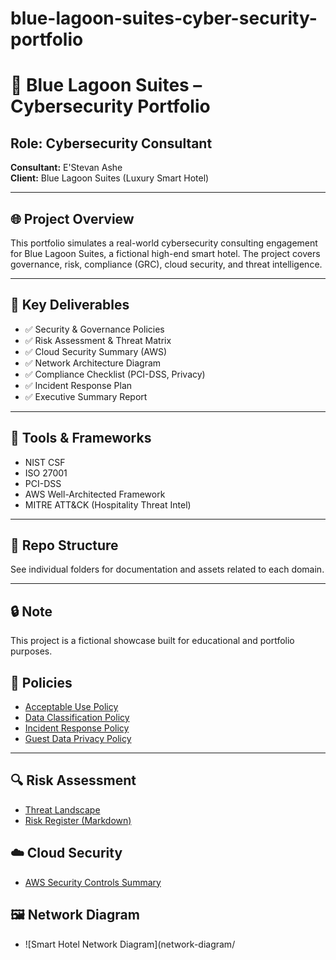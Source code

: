 # blue-lagoon-suites-cyber-security-portfolio
# 🏨 Blue Lagoon Suites – Cybersecurity Portfolio

## Role: Cybersecurity Consultant  
**Consultant:** E'Stevan Ashe  
**Client:** Blue Lagoon Suites (Luxury Smart Hotel)

---

## 🌐 Project Overview

This portfolio simulates a real-world cybersecurity consulting engagement for Blue Lagoon Suites, a fictional high-end smart hotel. The project covers governance, risk, compliance (GRC), cloud security, and threat intelligence.

---

## 📂 Key Deliverables

- ✅ Security & Governance Policies
- ✅ Risk Assessment & Threat Matrix
- ✅ Cloud Security Summary (AWS)
- ✅ Network Architecture Diagram
- ✅ Compliance Checklist (PCI-DSS, Privacy)
- ✅ Incident Response Plan
- ✅ Executive Summary Report

---

## 📌 Tools & Frameworks

- NIST CSF
- ISO 27001
- PCI-DSS
- AWS Well-Architected Framework
- MITRE ATT&CK (Hospitality Threat Intel)

---

## 📁 Repo Structure

See individual folders for documentation and assets related to each domain.

---

## 🔒 Note

This project is a fictional showcase built for educational and portfolio purposes.
## 📑 Policies

- [Acceptable Use Policy](policies/acceptable-use-policy.md)
- [Data Classification Policy](policies/data-classification-policy.md)
- [Incident Response Policy](policies/incident-response-policy.md)
- [Guest Data Privacy Policy](policies/guest-privacy-policy.md)

---

## 🔍 Risk Assessment

- [Threat Landscape](risk-assessment/threat-landscape.md)
- [Risk Register (Markdown)](risk-assessment/risk-register.md)
## ☁️ Cloud Security

- [AWS Security Controls Summary](cloud-security/aws-security-controls.md)
## 🖼️ Network Diagram

- ![Smart Hotel Network Diagram](network-diagram/

